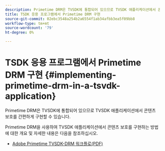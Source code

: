 ```yaml
---
description: Primetime DRM은 TVSDK에 통합되어 있으므로 TVSDK 애플리케이션에서 콘텐츠 보호를 간편하게 구현할 수 있습니다.
title: TSDK 응용 프로그램에서 Primetime DRM 구현
source-git-commit: 02ebc3548a254b2a6554f1ab34afbb3ea5f09bb8
workflow-type: tm+mt
source-wordcount: '79'
ht-degree: 0%

---
```


# TSDK 응용 프로그램에서 Primetime DRM 구현 {#implementing-primetime-drm-in-a-tsvdk-application}

Primetime DRM은 TVSDK에 통합되어 있으므로 TVSDK 애플리케이션에서 콘텐츠 보호를 간편하게 구현할 수 있습니다.

Primetime DRM을 사용하여 TVSDK 애플리케이션에서 콘텐츠 보호를 구현하는 방법에 대한 개요 및 자세한 내용은 다음을 참조하십시오.

* [Adobe Primetime TVSDK-DRM 워크플로(PDF)](https://helpx.adobe.com/content/dam/help/en/primetime/drm/drm_tvsdk_drm_workflow.pdf)
